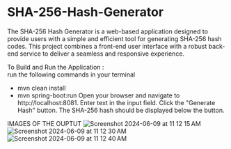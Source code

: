 # SHA-256-Hash-Generator
The SHA-256 Hash Generator is a web-based application designed to provide users with a simple and efficient tool for generating SHA-256 hash codes. This project combines a front-end user interface with a robust back-end service to deliver a seamless and responsive experience.

To Build and Run the Application : <br>
run the following commands in your terminal 
- mvn clean install
- mvn spring-boot:run
  Open your browser and navigate to http://localhost:8081.
  Enter text in the input field.
  Click the "Generate Hash" button.
  The SHA-256 hash should be displayed below the button.

IMAGES OF THE OUPTUT
![Screenshot 2024-06-09 at 11 12 15 AM](https://github.com/Harshithk999/SHA-256-Hash-Generator/assets/120638852/7ecbebdd-d2d7-4a88-9d67-069fd28fc2b0)
![Screenshot 2024-06-09 at 11 12 30 AM](https://github.com/Harshithk999/SHA-256-Hash-Generator/assets/120638852/a5c8ec99-2868-4df1-bcd9-feb20573bf11)
![Screenshot 2024-06-09 at 11 12 40 AM](https://github.com/Harshithk999/SHA-256-Hash-Generator/assets/120638852/4382cdf5-02f7-4049-a0f0-0cb6755282c6)
